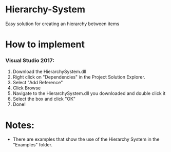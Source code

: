 # Hierarchy-System
Easy solution for creating an hierarchy between items

# How to implement
### Visual Studio 2017:
1) Download the HierarchySystem.dll
2) Right click on "Dependencies" in the Project Solution Explorer.
3) Select "Add Reference"
4) Click Browse
5) Navigate to the HierarchySystem.dll you downloaded and double click it
6) Select the box and click "OK"
7) Done!

# Notes:
- There are examples that show the use of the Hierarchy System in the "Examples" folder.
